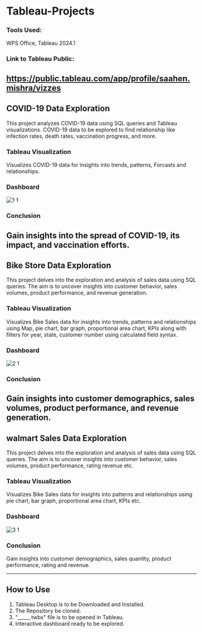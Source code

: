 # Tableau-Projects
### Tools Used:
WPS Office, Tableau 2024.1
### Link to Tableau Public:
https://public.tableau.com/app/profile/saahen.mishra/vizzes
-----------------------------------------------------------------------------------------------------------------------------------------------------------------------------


## COVID-19 Data Exploration
This project analyzes COVID-19 data using SQL queries and Tableau visualizations.
COVID-19 data to be explored to find relationship like infection rates, death rates, vaccination progress, and more.

### Tableau Visualization
Visualizes COVID-19 data for insights into trends, patterns, Forcasts and relationships.

### Dashboard
![1 1](https://github.com/saahen-sriyan-mishra/SQL-Tableau-Projects/assets/139043263/c742e82e-b52a-44dc-8299-ea2d869d0e3b)

### Conclusion
Gain insights into the spread of COVID-19, its impact, and vaccination efforts.
-----------------------------------------------------------------------------------------------------------------------------------------------------------------------------

## Bike Store Data Exploration
This project delves into the exploration and analysis of sales data using SQL queries. The aim is to uncover insights into customer behavior, sales volumes, product performance, and revenue generation.

### Tableau Visualization
Visualizes Bike Sales data for insights into trends, patterns and relationships using Map, pie chart, bar graph, proportional area chart, KPIs along with filters for year, state, customer number using calculated field syntax.

### Dashboard
![2 1](https://github.com/saahen-sriyan-mishra/SQL-Tableau-Projects/assets/139043263/52157d30-b37a-4f51-af35-3ddf1aa2d8ba)

### Conclusion
Gain insights into customer demographics, sales volumes, product performance, and revenue generation.
-----------------------------------------------------------------------------------------------------------------------------------------------------------------------------

## walmart Sales Data Exploration
This project delves into the exploration and analysis of sales data using SQL queries. The aim is to uncover insights into customer behavior, sales volumes, product performance, rating revenue etc.

### Tableau Visualization
Visualizes Bike Sales data for insights into patterns and relationships using pie chart, bar graph, proportional area chart, KPIs etc.

### Dashboard
![3 1](https://github.com/saahen-sriyan-mishra/Tableau-Visualizations/assets/139043263/31a15783-088f-4c04-983a-ac4cd0a4b2e4)



### Conclusion
Gain insights into customer demographics, sales quantity, product performance, rating and revenue.

---------------------------------------------------------------------------------------------------------------------------------------------------------------------------------------------------------------------
## How to Use
1. Tableau Desktop is to be Downloaded and Installed.
2. The Repository be cloned.
3.  "_____.twbx" file is to be opened in Tableau.
4. Interactive dashboard ready to be explored.
